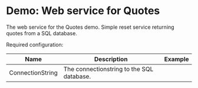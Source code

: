 # Demo: Web service for Quotes
The web service for the Quotes demo. Simple reset service returning quotes from a SQL database.

Required configuration:

| Name | Description | Example |
|---|---|---|
| ConnectionString | The connectionstring to the SQL database. | 